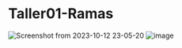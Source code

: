 # Taller01-Ramas
![Screenshot from 2023-10-12 23-05-20](https://github.com/jojusuar/Taller01-Ramas/assets/139071604/e29bfd85-9ec1-4437-be8e-3b2f398fe44c)
![image](https://github.com/jojusuar/Taller01-Ramas/assets/136939186/e5de8c1a-c81d-4474-b256-3877618dbdb4)
